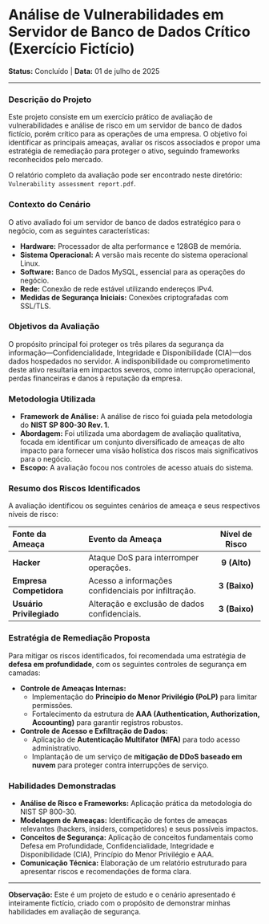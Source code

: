 # Análise de Vulnerabilidades em Servidor de Banco de Dados Crítico (Exercício Fictício)

**Status:** Concluído | **Data:** 01 de julho de 2025

---

### Descrição do Projeto

Este projeto consiste em um exercício prático de avaliação de vulnerabilidades e análise de risco em um servidor de banco de dados fictício, porém crítico para as operações de uma empresa. O objetivo foi identificar as principais ameaças, avaliar os riscos associados e propor uma estratégia de remediação para proteger o ativo, seguindo frameworks reconhecidos pelo mercado.

O relatório completo da avaliação pode ser encontrado neste diretório: `Vulnerability assessment report.pdf`.

### Contexto do Cenário

O ativo avaliado foi um servidor de banco de dados estratégico para o negócio, com as seguintes características:

* **Hardware:** Processador de alta performance e 128GB de memória.
* **Sistema Operacional:** A versão mais recente do sistema operacional Linux.
* **Software:** Banco de Dados MySQL, essencial para as operações do negócio.
* **Rede:** Conexão de rede estável utilizando endereços IPv4.
* **Medidas de Segurança Iniciais:** Conexões criptografadas com SSL/TLS.

### Objetivos da Avaliação

O propósito principal foi proteger os três pilares da segurança da informação—Confidencialidade, Integridade e Disponibilidade (CIA)—dos dados hospedados no servidor. A indisponibilidade ou comprometimento deste ativo resultaria em impactos severos, como interrupção operacional, perdas financeiras e danos à reputação da empresa.

### Metodologia Utilizada

* **Framework de Análise:** A análise de risco foi guiada pela metodologia do **NIST SP 800-30 Rev. 1**.
* **Abordagem:** Foi utilizada uma abordagem de avaliação qualitativa, focada em identificar um conjunto diversificado de ameaças de alto impacto para fornecer uma visão holística dos riscos mais significativos para o negócio.
* **Escopo:** A avaliação focou nos controles de acesso atuais do sistema.

### Resumo dos Riscos Identificados

A avaliação identificou os seguintes cenários de ameaça e seus respectivos níveis de risco:

| Fonte da Ameaça | Evento da Ameaça | Nível de Risco |
| :--- | :--- | :---: |
| **Hacker** | Ataque DoS para interromper operações. | **9 (Alto)** |
| **Empresa Competidora** | Acesso a informações confidenciais por infiltração. | **3 (Baixo)** |
| **Usuário Privilegiado**| Alteração e exclusão de dados confidenciais. | **3 (Baixo)** |

### Estratégia de Remediação Proposta

Para mitigar os riscos identificados, foi recomendada uma estratégia de **defesa em profundidade**, com os seguintes controles de segurança em camadas:

* **Controle de Ameaças Internas:**
    * Implementação do **Princípio do Menor Privilégio (PoLP)** para limitar permissões.
    * Fortalecimento da estrutura de **AAA (Authentication, Authorization, Accounting)** para garantir registros robustos.
* **Controle de Acesso e Exfiltração de Dados:**
    * Aplicação de **Autenticação Multifator (MFA)** para todo acesso administrativo.
    * Implantação de um serviço de **mitigação de DDoS baseado em nuvem** para proteger contra interrupções de serviço.

### Habilidades Demonstradas

* **Análise de Risco e Frameworks:** Aplicação prática da metodologia do NIST SP 800-30.
* **Modelagem de Ameaças:** Identificação de fontes de ameaças relevantes (hackers, insiders, competidores) e seus possíveis impactos.
* **Conceitos de Segurança:** Aplicação de conceitos fundamentais como Defesa em Profundidade, Confidencialidade, Integridade e Disponibilidade (CIA), Princípio do Menor Privilégio e AAA.
* **Comunicação Técnica:** Elaboração de um relatório estruturado para apresentar riscos e recomendações de forma clara.

---
**Observação:** Este é um projeto de estudo e o cenário apresentado é inteiramente fictício, criado com o propósito de demonstrar minhas habilidades em avaliação de segurança.
